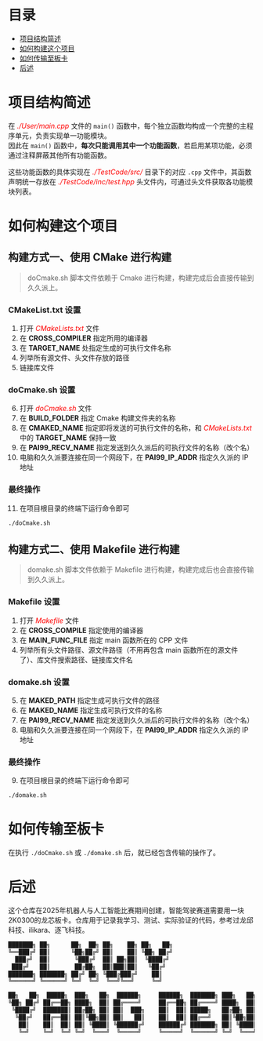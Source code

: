# 目录

* [项目结构简述](#项目结构简述)
* [如何构建这个项目](#如何构建这个项目)
* [如何传输至板卡](#如何传输至板卡)
* [后述](#后述)



# 项目结构简述

在 <font color="red">*./User/main.cpp*</font> 文件的 `main()` 函数中，每个独立函数均构成一个完整的主程序单元，负责实现单一功能模块。  
因此在 `main()` 函数中，**每次只能调用其中一个功能函数**，若启用某项功能，必须通过注释屏蔽其他所有功能函数。  

这些功能函数的具体实现在 <font color="red">*./TestCode/src/*</font> 目录下的对应 `.cpp` 文件中，其函数声明统一存放在 <font color="red">*./TestCode/inc/test.hpp*</font> 头文件内，可通过头文件获取各功能模块列表。



# 如何构建这个项目

## 构建方式一、使用 CMake 进行构建

> doCmake.sh 脚本文件依赖于 Cmake 进行构建，构建完成后会直接传输到久久派上。

### CMakeList.txt 设置
1. 打开 <font color="red">*CMakeLists.txt*</font> 文件
2. 在 **CROSS_COMPILER** 指定所用的编译器
3. 在 **TARGET_NAME** 处指定生成的可执行文件名称
4. 列举所有源文件、头文件存放的路径
5. 链接库文件

### doCmake.sh 设置
6. 打开 <font color="red">*doCmake.sh*</font> 文件
7. 在 **BUILD_FOLDER** 指定 Cmake 构建文件夹的名称
8. 在 **CMAKED_NAME** 指定即将发送的可执行文件的名称，和 <font color="red">*CMakeLists.txt*</font> 中的 **TARGET_NAME** 保持一致
9. 在 **PAI99_RECV_NAME** 指定发送到久久派后的可执行文件的名称（改个名）
10. 电脑和久久派要连接在同一个网段下，在 **PAI99_IP_ADDR** 指定久久派的 IP 地址

### 最终操作
11. 在项目根目录的终端下运行命令即可
```bash
./doCmake.sh
```

## 构建方式二、使用 Makefile 进行构建

> domake.sh 脚本文件依赖于 Makefile 进行构建，构建完成后也会直接传输到久久派上。

### Makefile 设置
1. 打开 <font color="red">*Makefile*</font> 文件
2. 在 **CROSS_COMPILE** 指定使用的编译器
3. 在 **MAIN_FUNC_FILE** 指定 main 函数所在的 CPP 文件
4. 列举所有头文件路径、源文件路径（不用再包含 main 函数所在的源文件了）、库文件搜索路径、链接库文件名

### domake.sh 设置
5. 在 **MAKED_PATH** 指定生成可执行文件的路径
6. 在 **MAKED_NAME** 指定生成可执行文件的名称
7. 在 **PAI99_RECV_NAME** 指定发送到久久派后的可执行文件的名称（改个名）
8. 电脑和久久派要连接在同一个网段下，在 **PAI99_IP_ADDR** 指定久久派的 IP 地址

### 最终操作
9. 在项目根目录的终端下运行命令即可
```bash
./domake.sh
```



# 如何传输至板卡

在执行 `./doCmake.sh` 或 `./domake.sh` 后，就已经包含传输的操作了。

# 后述
这个仓库在2025年机器人与人工智能比赛期间创建，智能驾驶赛道需要用一块2K0300的龙芯板卡。仓库用于记录我学习、测试、实际验证的代码，参考过龙邱科技、ilikara、逐飞科技。

```txt
███████╗ ██╗      ██╗  ██╗ ██╗    ██╗ ██╗   ██╗
╚══███╔╝ ██║      ╚██╗██╔╝ ██║    ██║ ╚██╗ ██╔╝
  ███╔╝  ██║       ╚███╔╝  ██║ ██╗██║  ╚████╔╝ 
 ███╔╝   ██║       ██╔██╗  ██║███║██║   ╚██╔╝  
███████╗ ███████╗ ██╔╝ ██╗ ╚███╔███╔╝    ██║   
╚══════╝ ╚══════╝ ╚═╝  ╚═╝  ╚══╝╚══╝     ╚═╝   

██╗   ██╗  █████╗  ███╗   ██╗  ██████╗     ██████╗  ███████╗ ███╗   ██╗  ██████╗          ██╗ ██╗ ███████╗
╚██╗ ██╔╝ ██╔══██╗ ████╗  ██║ ██╔════╝     ██╔══██╗ ██╔════╝ ████╗  ██║ ██╔════╝          ██║ ██║ ██╔════╝
 ╚████╔╝  ███████║ ██╔██╗ ██║ ██║  ███╗    ██║  ██║ █████╗   ██╔██╗ ██║ ██║  ███╗         ██║ ██║ █████╗  
  ╚██╔╝   ██╔══██║ ██║╚██╗██║ ██║   ██║    ██║  ██║ ██╔══╝   ██║╚██╗██║ ██║   ██║    ██   ██║ ██║ ██╔══╝  
   ██║    ██║  ██║ ██║ ╚████║ ╚██████╔╝    ██████╔╝ ███████╗ ██║ ╚████║ ╚██████╔╝    ╚█████╔╝ ██║ ███████╗
   ╚═╝    ╚═╝  ╚═╝ ╚═╝  ╚═══╝  ╚═════╝     ╚═════╝  ╚══════╝ ╚═╝  ╚═══╝  ╚═════╝      ╚════╝  ╚═╝ ╚══════╝
```
